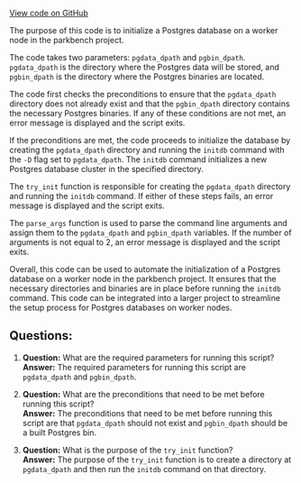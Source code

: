 [View code on GitHub](git@github.com:wangpatrick57/parkbench.git/src/worker_pg_init.sh)

The purpose of this code is to initialize a Postgres database on a worker node in the parkbench project. 

The code takes two parameters: `pgdata_dpath` and `pgbin_dpath`. `pgdata_dpath` is the directory where the Postgres data will be stored, and `pgbin_dpath` is the directory where the Postgres binaries are located.

The code first checks the preconditions to ensure that the `pgdata_dpath` directory does not already exist and that the `pgbin_dpath` directory contains the necessary Postgres binaries. If any of these conditions are not met, an error message is displayed and the script exits.

If the preconditions are met, the code proceeds to initialize the database by creating the `pgdata_dpath` directory and running the `initdb` command with the `-D` flag set to `pgdata_dpath`. The `initdb` command initializes a new Postgres database cluster in the specified directory.

The `try_init` function is responsible for creating the `pgdata_dpath` directory and running the `initdb` command. If either of these steps fails, an error message is displayed and the script exits.

The `parse_args` function is used to parse the command line arguments and assign them to the `pgdata_dpath` and `pgbin_dpath` variables. If the number of arguments is not equal to 2, an error message is displayed and the script exits.

Overall, this code can be used to automate the initialization of a Postgres database on a worker node in the parkbench project. It ensures that the necessary directories and binaries are in place before running the `initdb` command. This code can be integrated into a larger project to streamline the setup process for Postgres databases on worker nodes.
## Questions: 
 1. **Question:** What are the required parameters for running this script?  
   **Answer:** The required parameters for running this script are `pgdata_dpath` and `pgbin_dpath`.

2. **Question:** What are the preconditions that need to be met before running this script?  
   **Answer:** The preconditions that need to be met before running this script are that `pgdata_dpath` should not exist and `pgbin_dpath` should be a built Postgres bin.

3. **Question:** What is the purpose of the `try_init` function?  
   **Answer:** The purpose of the `try_init` function is to create a directory at `pgdata_dpath` and then run the `initdb` command on that directory.